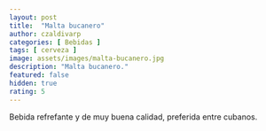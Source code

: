 ```yaml
---
layout: post
title:  "Malta bucanero"
author: czaldivarp
categories: [ Bebidas ]
tags: [ cerveza ]
image: assets/images/malta-bucanero.jpg
description: "Malta bucanero."
featured: false
hidden: true
rating: 5
---
```


Bebida refrefante y de muy buena calidad, preferida entre cubanos.